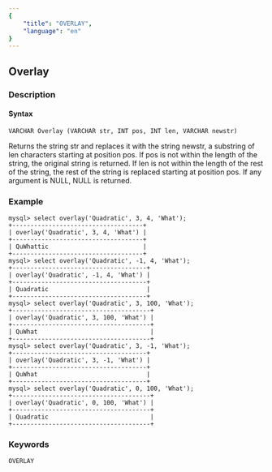```yaml
---
{
    "title": "OVERLAY",
    "language": "en"
}
---
```


<!-- 
Licensed to the Apache Software Foundation (ASF) under one
or more contributor license agreements.  See the NOTICE file
distributed with this work for additional information
regarding copyright ownership.  The ASF licenses this file
to you under the Apache License, Version 2.0 (the
"License"); you may not use this file except in compliance
with the License.  You may obtain a copy of the License at

  http://www.apache.org/licenses/LICENSE-2.0

Unless required by applicable law or agreed to in writing,
software distributed under the License is distributed on an
"AS IS" BASIS, WITHOUT WARRANTIES OR CONDITIONS OF ANY
KIND, either express or implied.  See the License for the
specific language governing permissions and limitations
under the License.
-->

## Overlay
### Description
#### Syntax

`VARCHAR Overlay (VARCHAR str, INT pos, INT len, VARCHAR newstr)`


Returns the string str and replaces it with the string newstr, a substring of len characters starting at position pos. If pos is not within the length of the string, the original string is returned. If len is not within the length of the rest of the string, the rest of the string is replaced starting at position pos. If any argument is NULL, NULL is returned.

### Example

```
mysql> select overlay('Quadratic', 3, 4, 'What');
+------------------------------------+
| overlay('Quadratic', 3, 4, 'What') |
+------------------------------------+
| QuWhattic                          |
+------------------------------------+
mysql> select overlay('Quadratic', -1, 4, 'What');
+-------------------------------------+
| overlay('Quadratic', -1, 4, 'What') |
+-------------------------------------+
| Quadratic                           |
+-------------------------------------+
mysql> select overlay('Quadratic', 3, 100, 'What');
+--------------------------------------+
| overlay('Quadratic', 3, 100, 'What') |
+--------------------------------------+
| QuWhat                               |
+--------------------------------------+
mysql> select overlay('Quadratic', 3, -1, 'What');
+-------------------------------------+
| overlay('Quadratic', 3, -1, 'What') |
+-------------------------------------+
| QuWhat                              |
+-------------------------------------+
mysql> select overlay('Quadratic', 0, 100, 'What');
+--------------------------------------+
| overlay('Quadratic', 0, 100, 'What') |
+--------------------------------------+
| Quadratic                            |
+--------------------------------------+
```
### Keywords
    OVERLAY